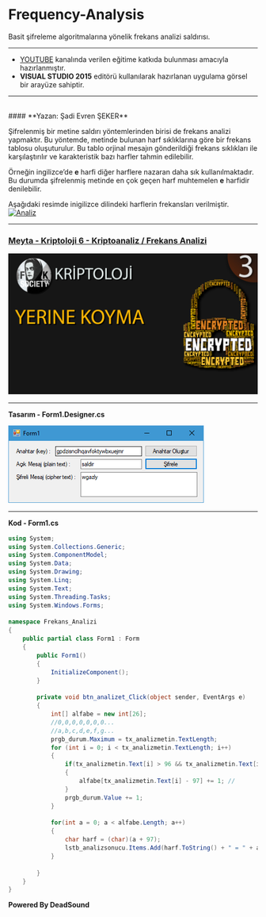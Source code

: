 # Frequency-Analysis
Basit şifreleme algoritmalarına yönelik frekans analizi saldırısı.

------------



- [YOUTUBE](https://www.youtube.com/channel/UCltJlvbcFATfBm0qHttpZNg?view_as=subscriber "YOUTUBE") kanalında verilen eğitime katkıda bulunması amacıyla hazırlanmıştır.
- **VISUAL STUDIO 2015** editörü kullanılarak hazırlanan uygulama görsel bir arayüze sahiptir.
------------
<br>
#### **Yazan: Şadi Evren ŞEKER**

Şifrelenmiş bir metine saldırı yöntemlerinden birisi de frekans analizi yapmaktır. Bu yöntemde, metinde bulunan harf sıklıklarına göre bir frekans tablosu oluşuturulur. Bu tablo orjinal mesajın gönderildiği frekans sıklıkları ile karşılaştırılır ve karakteristik bazı harfler tahmin edilebilir.

Örneğin ingilizce’de **e** harfi diğer harflere nazaran daha sık kullanılmaktadır. Bu durumda şifrelenmiş metinde en çok geçen harf muhtemelen **e** harfidir denilebilir.

Aşağıdaki resimde inigilizce dilindeki harflerin frekansları verilmiştir.
[![Analiz](http://bilgisayarkavramlari.com/wp-content/uploads/2008/02/frekans_analiz1.jpg "Analiz")](http://bilgisayarkavramlari.com/wp-content/uploads/2008/02/frekans_analiz1.jpg "Analiz")



------------
### [Meyta - Kriptoloji 6 - Kriptoanaliz / Frekans Analizi](https://www.youtube.com/watch?v=nZwcoATMVdo "Kriptoloji 2 - Sezar Şifreleme")
![Meyta - Kriptoloji 6 - Kriptoanaliz / Frekans Analizi](https://github.com/serdaraltin/Substitution-Cipher/blob/master/Yerine%20Koyma/bin/Debug/On-Izleme.jpg)

------------

**Tasarım - Form1.Designer.cs**

![Form1](https://github.com/serdaraltin/Substitution-Cipher/blob/master/Yerine%20Koyma/bin/Debug/ScreenShot.PNG)

------------



**Kod - Form1.cs**

```csharp
using System;
using System.Collections.Generic;
using System.ComponentModel;
using System.Data;
using System.Drawing;
using System.Linq;
using System.Text;
using System.Threading.Tasks;
using System.Windows.Forms;

namespace Frekans_Analizi
{
    public partial class Form1 : Form
    {
        public Form1()
        {
            InitializeComponent();
        }

        private void btn_analizet_Click(object sender, EventArgs e)
        {
            int[] alfabe = new int[26];
            //0,0,0,0,0,0,0...
            //a,b,c,d,e,f,g...
            prgb_durum.Maximum = tx_analizmetin.TextLength;
            for (int i = 0; i < tx_analizmetin.TextLength; i++)
            {
                if(tx_analizmetin.Text[i] > 96 && tx_analizmetin.Text[i] < 123) // örnek : a = 97 - 97 = 0
                {
                    alfabe[tx_analizmetin.Text[i] - 97] += 1; // 
                }
                prgb_durum.Value += 1;
            }

            for(int a = 0; a < alfabe.Length; a++)
            {
                char harf = (char)(a + 97);
                lstb_analizsonucu.Items.Add(harf.ToString() + " = " + alfabe[a].ToString());
            }

        }
    }
}

```

**Powered By DeadSound**
